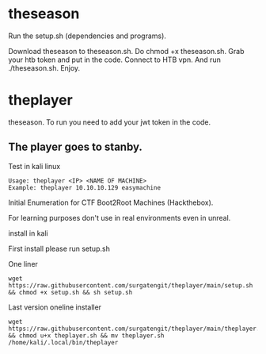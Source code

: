 # theseason
Run the setup.sh (dependencies and programs).

Download theseason to theseason.sh.
Do chmod +x theseason.sh.
Grab your htb token and put in the code.
Connect to HTB vpn.
And run ./theseason.sh.
Enjoy.

# theplayer

theseason.
To run you need to add your jwt token in the code.


The player goes to stanby.
--------------
Test in kali linux
```
Usage: theplayer <IP> <NAME OF MACHINE>
Example: theplayer 10.10.10.129 easymachine
```
Initial Enumeration for CTF Boot2Root Machines (Hackthebox).

For learning purposes don't use in real environments even in unreal. 

install in kali

First install please run setup.sh

One liner
```
wget https://raw.githubusercontent.com/surgatengit/theplayer/main/setup.sh && chmod +x setup.sh && sh setup.sh
```

Last version oneline installer
```
wget https://raw.githubusercontent.com/surgatengit/theplayer/main/theplayer.sh && chmod u+x theplayer.sh && mv theplayer.sh /home/kali/.local/bin/theplayer 
```
